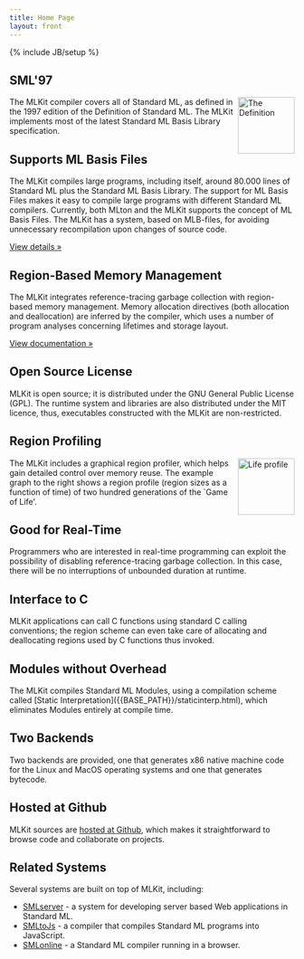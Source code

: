 ```yaml
---
title: Home Page
layout: front
---
```

{% include JB/setup %}

<!-- Example row of columns -->
<div class="row">
  <div class="col-lg-4">
     <h2>SML'97</h2>
       <img width="100" alt="The Definition" align="right" src="{{BASE_PATH}}/images/Thedef.jpg">
       <p>The MLKit compiler covers all of Standard ML,
          as defined in the 1997 edition of the Definition of Standard ML. The
          MLKit implements most of the latest Standard ML Basis Library
          specification.</p>
   </div>
   <div class="col-lg-4">
     <h2>Supports ML Basis Files</h2>
       <p>The MLKit compiles large
          programs, including itself, around 80.000 lines of Standard ML plus
          the Standard ML Basis Library. The support for ML Basis Files makes it
          easy to compile large programs with different Standard ML
          compilers. Currently, both MLton and the MLKit supports the concept of
          ML Basis Files. The MLKit has a system, based on MLB-files, for
          avoiding unnecessary recompilation upon changes of source code.</p>
       <p><a class="btn btn-primary" href="{{BASE_PATH}}/mlbasisfiles.html" role="button">View details &raquo;</a></p>
   </div>
   <div class="col-lg-4">
     <h2>Region-Based Memory Management</h2>
       <p>The MLKit integrates reference-tracing garbage collection with region-based memory
          management. Memory allocation directives (both allocation and
          deallocation) are inferred by the compiler, which uses a number of
          program analyses concerning lifetimes and storage layout.</p>
       <p><a class="btn btn-primary" href="{{BASE_PATH}}/doc.html" role="button">View documentation &raquo;</a></p>
  </div>
</div>

<!-- Example row of columns -->
<div class="row">
  <div class="col-lg-4">
     <h2>Open Source License</h2>
       <p>MLKit is open source; it is
          distributed under the GNU General Public License (GPL). The runtime
          system and libraries are also distributed under the MIT licence, thus,
          executables constructed with the MLKit are non-restricted.</p>
   </div>
   <div class="col-lg-4">
     <h2>Region Profiling</h2>
       <img width="100" alt="Life profile" align="right" src="{{BASE_PATH}}/images/Life80_large.jpg">
       <p>The MLKit includes a graphical region
          profiler, which helps gain detailed control over memory reuse. The
          example graph to the right shows a region profile (region sizes as a
          function of time) of two hundred generations of the `Game of
          Life'.</p>
   </div>
   <div class="col-lg-4">
     <h2>Good for Real-Time</h2>
       <p>Programmers who are interested in
          real-time programming can exploit the possibility of disabling
          reference-tracing garbage collection. In this case, there will be no
          interruptions of unbounded duration at runtime.</p>
  </div>
</div>

<!-- Example row of columns -->
<div class="row">
  <div class="col-lg-4">
     <h2>Interface to C</h2>
       <p>MLKit applications can call C functions
          using standard C calling conventions; the region scheme can even take
          care of allocating and deallocating regions used by C functions thus
          invoked.</p>
   </div>
   <div class="col-lg-4">
     <h2>Modules without Overhead</h2>
       <p>The MLKit compiles Standard ML Modules, using a compilation scheme called [Static
          Interpretation]({{BASE_PATH}}/staticinterp.html), which eliminates Modules entirely at compile
          time.</p>
   </div>
   <div class="col-lg-4">
     <h2>Two Backends</h2>
       <p>Two backends are provided, one that
          generates x86 native machine code for the Linux and MacOS operating
          systems and one that generates bytecode.</p>
  </div>
</div>

<!-- Example row of columns -->
<div class="row">
  <div class="col-lg-4">
     <h2>Hosted at Github</h2>
       <p>MLKit sources are <a href="http://github.com/melsman/mlkit">hosted at Github</a>, which makes it straightforward to browse code and collaborate on projects.</p>
   </div>
   <div class="col-lg-4">
     <h2>Related Systems</h2>
       <p>Several systems are built on top of MLKit, including:
          <ul>
            <li><a href="http://www.smlserver.org">SMLserver</a> - a system for developing server based Web applications in Standard ML.</li>
            <li><a href="http://www.smlserver.org/smltojs">SMLtoJs</a> - a compiler that compiles Standard ML programs into JavaScript.</li>
            <li><a href="http://www.smlserver.org/ide">SMLonline</a> - a Standard ML compiler running in a browser.</li>
          </ul> 
          </p>
   </div>
</div>
